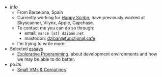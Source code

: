 ---
---

- info
  - From Barcelona, Spain
  - Currently working for [Happy Scribe](https://happyscribe.com), have previously worked at Skyscanner, Vilynx, Apple, Capchase.
  - To contact me you can do so through:
	- email: `marce [at] dziban.net`
	- mastodon: [dziban@functional.cafe](https://functional.cafe/@dziban)
  - I'm trying to write more
- Selected [essays](./essays/)
  - [Explorative Programming](./essays/explorative-programming), about development environments and how we may be able to do better.
- posts
  - [Small VMs & Coroutines](./posts/small-vms-and-coroutines)
